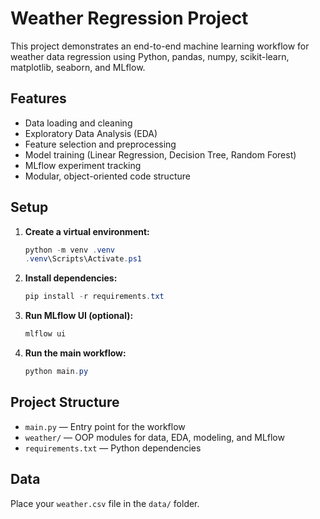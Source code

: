 # Weather Regression Project

This project demonstrates an end-to-end machine learning workflow for weather data regression using Python, pandas, numpy, scikit-learn, matplotlib, seaborn, and MLflow.

## Features
- Data loading and cleaning
- Exploratory Data Analysis (EDA)
- Feature selection and preprocessing
- Model training (Linear Regression, Decision Tree, Random Forest)
- MLflow experiment tracking
- Modular, object-oriented code structure

## Setup
1. **Create a virtual environment:**
   ```powershell
   python -m venv .venv
   .venv\Scripts\Activate.ps1
   ```
2. **Install dependencies:**
   ```powershell
   pip install -r requirements.txt
   ```
3. **Run MLflow UI (optional):**
   ```powershell
   mlflow ui
   ```
4. **Run the main workflow:**
   ```powershell
   python main.py
   ```

## Project Structure
- `main.py` — Entry point for the workflow
- `weather/` — OOP modules for data, EDA, modeling, and MLflow
- `requirements.txt` — Python dependencies

## Data
Place your `weather.csv` file in the `data/` folder.
